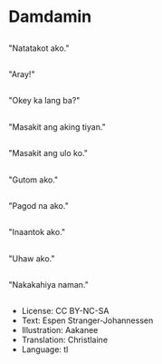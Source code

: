 # Damdamin

##
"Natatakot ako."

##
"Aray!"

##
"Okey ka lang ba?"

##
"Masakit ang aking tiyan."

##
"Masakit ang ulo ko."

##
"Gutom ako."

##
"Pagod na ako."

##
"Inaantok ako."

##
"Uhaw ako."

##
"Nakakahiya naman."

##
* License: CC BY-NC-SA
* Text: Espen Stranger-Johannessen
* Illustration: Aakanee
* Translation: Christlaine
* Language: tl
